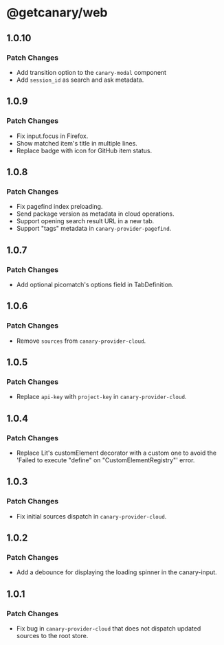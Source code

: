 # @getcanary/web

## 1.0.10

### Patch Changes

- Add transition option to the `canary-modal` component
- Add `session_id` as search and ask metadata.

## 1.0.9

### Patch Changes

- Fix input.focus in Firefox.
- Show matched item's title in multiple lines.
- Replace badge with icon for GitHub item status.

## 1.0.8

### Patch Changes

- Fix pagefind index preloading.
- Send package version as metadata in cloud operations.
- Support opening search result URL in a new tab.
- Support "tags" metadata in `canary-provider-pagefind`.

## 1.0.7

### Patch Changes

- Add optional picomatch's options field in TabDefinition.

## 1.0.6

### Patch Changes

- Remove `sources` from `canary-provider-cloud`.

## 1.0.5

### Patch Changes

- Replace `api-key` with `project-key` in `canary-provider-cloud`.

## 1.0.4

### Patch Changes

- Replace Lit's customElement decorator with a custom one to avoid the 'Failed to execute "define" on "CustomElementRegistry"' error.

## 1.0.3

### Patch Changes

- Fix initial sources dispatch in `canary-provider-cloud`.

## 1.0.2

### Patch Changes

- Add a debounce for displaying the loading spinner in the canary-input.

## 1.0.1

### Patch Changes

- Fix bug in `canary-provider-cloud` that does not dispatch updated sources to the root store.
